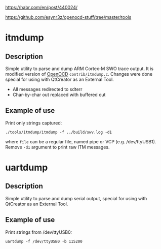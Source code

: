 https://habr.com/en/post/440024/

https://github.com/esynr3z/openocd-stuff/tree/master/tools

# itmdump

## Description

Simple utility to parse and dump ARM Cortex-M SWO trace output. It is modified version of [OpenOCD](http://openocd.org/) `contrib/itmdump.c`. Changes were done special for using with QtCreator as an External Tool.

- All messages redirected to sdterr
- Char-by-char out replaced with buffered out

## Example of use

Print only strings captured:

```
./tools/itmdump/itmdump -f ../build/swv.log -d1
```

where `file` can be a regular file, named pipe or VCP (e.g. /dev/ttyUSB1). Remove `-d1` argument to print raw ITM messages.

# uartdump

## Description

Simple utility to parse and dump serial output, special for using with QtCreator as an External Tool.

## Example of use

Print strings from /dev/ttyUSB0:

```
uartdump -f /dev/ttyUSB0 -b 115200
```